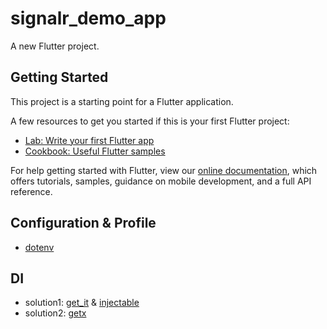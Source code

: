 # signalr_demo_app

A new Flutter project.

## Getting Started

This project is a starting point for a Flutter application.

A few resources to get you started if this is your first Flutter project:

- [Lab: Write your first Flutter app](https://flutter.dev/docs/get-started/codelab)
- [Cookbook: Useful Flutter samples](https://flutter.dev/docs/cookbook)

For help getting started with Flutter, view our
[online documentation](https://flutter.dev/docs), which offers tutorials,
samples, guidance on mobile development, and a full API reference.

## Configuration & Profile
- [dotenv](https://dev.to/nombrekeff/handle-environment-variables-in-flutter-llf-8-366j#solution-1-no-dotenv)

## DI
- solution1: [get_it](https://github.com/fluttercommunity/get_it) & [injectable](https://github.com/Milad-Akarie/injectable)
- solution2: [getx](https://github.com/jonataslaw/getx)
